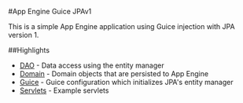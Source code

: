 #App Engine Guice JPAv1

This is a simple App Engine application using Guice injection with JPA version 1. 

##Highlights
* [DAO](https://github.com/branflake2267/GoneVertical-Utils/tree/master/archetypes/appengine-guice-jpa1/src/main/java/org/gonevertical/server/dao) - Data access using the entity manager
* [Domain](https://github.com/branflake2267/GoneVertical-Utils/tree/master/archetypes/appengine-guice-jpa1/src/main/java/org/gonevertical/server/domain) - Domain objects that are persisted to App Engine
* [Guice](https://github.com/branflake2267/GoneVertical-Utils/tree/master/archetypes/appengine-guice-jpa1/src/main/java/org/gonevertical/server/guice) - Guice configuration which initializes JPA's entity manager
* [Servlets](https://github.com/branflake2267/GoneVertical-Utils/tree/master/archetypes/appengine-guice-jpa1/src/main/java/org/gonevertical/server/servlets) - Example servlets
